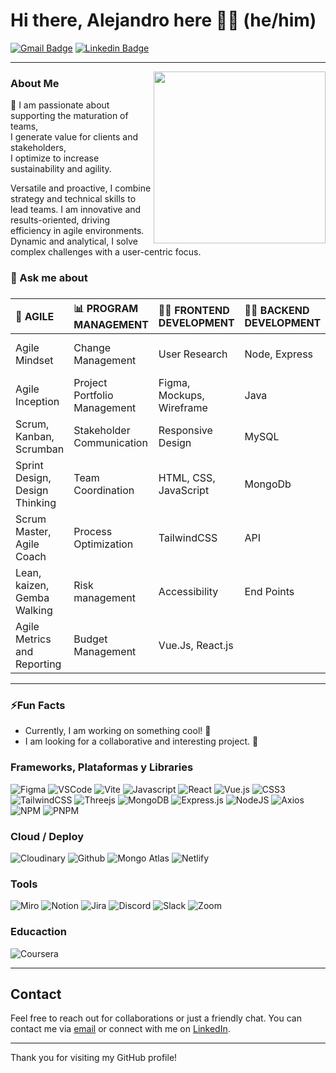 # Hi there, Alejandro here 👋🙂 (he/him)

[![Gmail Badge](https://img.shields.io/badge/-GMAIL-c71610?style=flat&logo=Gmail&logoColor=white)](mailto:alejandroarends77@gmail.com "Connect via Email")
[![Linkedin Badge](https://img.shields.io/badge/-LINKEDIN-0e76a8?style=flat&logo=Linkedin&logoColor=white)](https://www.linkedin.com/in/alejandro-arends/ "Connect on LinkedIn")

---

<img src="https://res.cloudinary.com/dugjebahu/image/upload/v1706666065/Avatares/myAvatar-400x400_g752bb.png" align="right" height="275" />

### About Me 

  🚀 I am passionate about supporting the maturation of teams, <br>
  I generate value for clients and stakeholders, <br>
  I optimize to increase sustainability and agility.

  Versatile and proactive, I combine strategy and technical skills to lead teams. 
  I am innovative and results-oriented, driving efficiency in agile environments. 
  Dynamic and analytical, I solve complex challenges with a user-centric focus.

### 💬 Ask me about
### 
| 🔄 AGILE | 📊 PROGRAM MANAGEMENT | 👩‍💻 FRONTEND DEVELOPMENT | 👩‍💻 BACKEND DEVELOPMENT | ⚡ Ai | TOOLS |
|:--------------------|:--------------------|:------------------|:---------------------|:---------------------|:------|
| Agile Mindset | Change Management |User Research | Node, Express | Prompt Engineer | Discord, Zoom, Slack |
| Agile Inception | Project Portfolio Management | Figma, Mockups, Wireframe | Java | ChatGPT | Figma, VSCode, NetBeans |
| Scrum, Kanban, Scrumban | Stakeholder Communication | Responsive Design | MySQL | Claude | Jira, Trello |
| Sprint Design, Design Thinking | Team Coordination | HTML, CSS, JavaScript | MongoDb | Gemini | Miro |
| Scrum Master, Agile Coach | Process Optimization | TailwindCSS | API | Perplexity | Notion | 
| Lean, kaizen, Gemba Walking | Risk management | Accessibility | End Points | Copilot | Confluence |
| Agile Metrics and Reporting | Budget Management | Vue.Js, React.js |  | Hugging Face | Replit |  

 
---

### ⚡Fun Facts

 - Currently, I am working on something cool! 🌟
 - I am looking for a collaborative and interesting project. 🚀


### Frameworks, Plataformas y Libraries
![Figma](https://img.shields.io/badge/figma-%23F24E1E.svg?style=for-the-badge&logo=figma&logoColor=white)
![VSCode](https://img.shields.io/badge/VSCode-0078D4?style=for-the-badge&logo=visual%20studio%20code&logoColor=white)
![Vite](https://img.shields.io/badge/Vite-B73BFE?style=for-the-badge&logo=vite&logoColor=FFD62E)
![Javascript](https://img.shields.io/badge/JavaScript-323330?style=for-the-badge&logo=javascript&logoColor=F7DF1E)
![React](https://img.shields.io/badge/react-%2320232a.svg?style=for-the-badge&logo=react&logoColor=%2361DAFB)
![Vue.js](https://img.shields.io/badge/vuejs-%2335495e.svg?style=for-the-badge&logo=vuedotjs&logoColor=%234FC08D)
![CSS3](https://img.shields.io/badge/CSS3-1572B6?style=for-the-badge&logo=css3&logoColor=white)
![TailwindCSS](https://img.shields.io/badge/tailwindcss-%2338B2AC.svg?style=for-the-badge&logo=tailwind-css&logoColor=white)
![Threejs](https://img.shields.io/badge/threejs-black?style=for-the-badge&logo=three.js&logoColor=white)
![MongoDB](https://img.shields.io/badge/MongoDB-%234ea94b.svg?style=for-the-badge&logo=mongodb&logoColor=white)
![Express.js](https://img.shields.io/badge/express.js-%23404d59.svg?style=for-the-badge&logo=express&logoColor=%2361DAFB)
![NodeJS](https://img.shields.io/badge/node.js-6DA55F?style=for-the-badge&logo=node.js&logoColor=black)
![Axios](https://img.shields.io/badge/axios-671ddf?&style=for-the-badge&logo=axios&logoColor=white)
![NPM](https://img.shields.io/badge/NPM-%23CB3837.svg?style=for-the-badge&logo=npm&logoColor=white)
![PNPM](https://img.shields.io/badge/pnpm-%234a4a4a.svg?style=for-the-badge&logo=pnpm&logoColor=f69220)

### Cloud / Deploy
![Cloudinary](https://img.shields.io/badge/Cloudinary-3448C5?style=for-the-badge&logo=Cloudinary&logoColor=white)
![Github](https://img.shields.io/badge/GitHub%20Pages-222222?style=for-the-badge&logo=GitHub%20Pages&logoColor=white)
![Mongo Atlas](https://img.shields.io/badge/MongoDB-%234ea94b.svg?style=for-the-badge&logo=mongo_atlas&logoColor=white)
![Netlify](https://img.shields.io/badge/Netlify-00C7B7?style=for-the-badge&logo=netlify&logoColor=white)

### Tools
![Miro](https://img.shields.io/badge/Miro-F7C922?style=for-the-badge&logo=Miro&logoColor=050036)
![Notion](https://img.shields.io/badge/Notion-000000?style=for-the-badge&logo=notion&logoColor=white)
![Jira](https://img.shields.io/badge/Jira-0052CC?style=for-the-badge&logo=Jira&logoColor=white)
![Discord](https://img.shields.io/badge/Discord-5865F2?style=for-the-badge&logo=discord&logoColor=white)
![Slack](https://img.shields.io/badge/Slack-4A154B?style=for-the-badge&logo=slack&logoColor=white)
![Zoom](https://img.shields.io/badge/Zoom-2D8CFF?style=for-the-badge&logo=zoom&logoColor=white)

### Educaction
![Coursera](https://img.shields.io/badge/Coursera-0056D2?style=for-the-badge&logo=Coursera&logoColor=white)

---
## Contact

Feel free to reach out for collaborations or just a friendly chat. You can contact me via [email](mailto:alejandroarends77@gmail.com) or connect with me on [LinkedIn](https://www.linkedin.com/in/alejandro-arends).

---

Thank you for visiting my GitHub profile!
